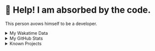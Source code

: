 # 🥺 Help! I am absorbed by the code. 

This person avows himself to be a developer.

<details>

<summary>My Wakatime Data</summary>

<!--START_SECTION:waka-->
![Lines of code](https://img.shields.io/badge/From%20Hello%20World%20I%27ve%20Written-7.4%20million%20lines%20of%20code-blue)

**🐱 My GitHub Data** 

> 📦 685.4 kB Used in GitHub's Storage 
 > 
> 🏆 937 Contributions in the Year 2023
 > 
> 🚫 Not Opted to Hire
 > 
> 📜 78 Public Repositories 
 > 
> 🔑 18 Private Repositories 
 > 
**I'm an Early 🐤** 

```text
🌞 Morning                1476 commits        ██████░░░░░░░░░░░░░░░░░░░   23.95 % 
🌆 Daytime                2549 commits        ██████████░░░░░░░░░░░░░░░   41.37 % 
🌃 Evening                2068 commits        ████████░░░░░░░░░░░░░░░░░   33.56 % 
🌙 Night                  69 commits          ░░░░░░░░░░░░░░░░░░░░░░░░░   01.12 % 
```
📅 **I'm Most Productive on Wednesday** 

```text
Monday                   720 commits         ███░░░░░░░░░░░░░░░░░░░░░░   11.68 % 
Tuesday                  1043 commits        ████░░░░░░░░░░░░░░░░░░░░░   16.93 % 
Wednesday                1051 commits        ████░░░░░░░░░░░░░░░░░░░░░   17.06 % 
Thursday                 843 commits         ███░░░░░░░░░░░░░░░░░░░░░░   13.68 % 
Friday                   938 commits         ████░░░░░░░░░░░░░░░░░░░░░   15.22 % 
Saturday                 842 commits         ███░░░░░░░░░░░░░░░░░░░░░░   13.66 % 
Sunday                   725 commits         ███░░░░░░░░░░░░░░░░░░░░░░   11.77 % 
```


**I Mostly Code in Go** 

```text
Go                       32 repos            █████████░░░░░░░░░░░░░░░░   34.78 % 
Python                   20 repos            █████░░░░░░░░░░░░░░░░░░░░   21.74 % 
HTML                     6 repos             ██░░░░░░░░░░░░░░░░░░░░░░░   06.52 % 
Dart                     2 repos             █░░░░░░░░░░░░░░░░░░░░░░░░   02.17 % 
TypeScript               1 repo              ░░░░░░░░░░░░░░░░░░░░░░░░░   01.09 % 
```



**Timeline**

![Lines of Code chart](https://raw.githubusercontent.com/cdfmlr/cdfmlr/master/assets/bar_graph.png)


 Last Updated on 24/06/2023 01:50:14 UTC
<!--END_SECTION:waka-->

</details>

<details>
 
 <summary>My GitHub Stats</summary>

[![CDFMLR's github stats](https://github-readme-stats.vercel.app/api?username=cdfmlr&count_private=true&show_icons=true)](https://github.com/anuraghazra/github-readme-stats)
 
</details>

<details>

<summary>Known Projects</summary>

[![Star History Chart](https://api.star-history.com/svg?repos=cdfmlr/pyflowchart,cdfmlr/muvtuber,cdfmlr/crud,cdfmlr/murecom-verse-1,cdfmlr/murecom-intro&type=Date)](https://star-history.com/#cdfmlr/pyflowchart&cdfmlr/muvtuber&cdfmlr/crud&cdfmlr/murecom-verse-1&cdfmlr/murecom-intro&Date)

 </details>
